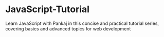 # JavaScript-Tutorial
Learn JavaScript with Pankaj in this concise and practical tutorial series, covering basics and advanced topics for web development
